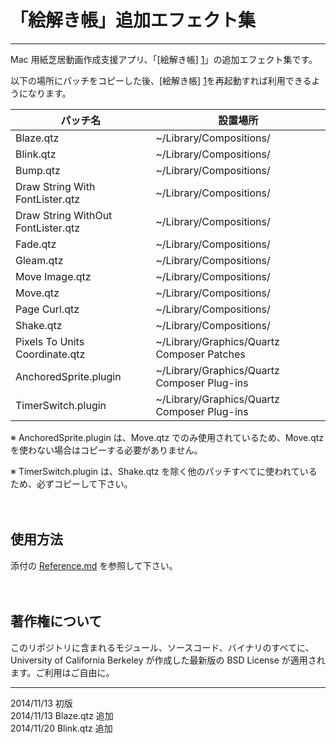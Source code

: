 「絵解き帳」追加エフェクト集
===============

----
Mac 用紙芝居動画作成支援アプリ、「[絵解き帳] [1]」の追加エフェクト集です。

以下の場所にパッチをコピーした後、[絵解き帳] [1]を再起動すれば利用できるようになります。

パッチ名| 設置場所
--------------------|----------
Blaze.qtz| ~/Library/Compositions/
Blink.qtz| ~/Library/Compositions/
Bump.qtz| ~/Library/Compositions/
Draw String With FontLister.qtz| ~/Library/Compositions/
Draw String WithOut FontLister.qtz| ~/Library/Compositions/
Fade.qtz| ~/Library/Compositions/
Gleam.qtz| ~/Library/Compositions/
Move Image.qtz| ~/Library/Compositions/
Move.qtz| ~/Library/Compositions/
Page Curl.qtz| ~/Library/Compositions/
Shake.qtz| ~/Library/Compositions/
Pixels To Units Coordinate.qtz| ~/Library/Graphics/Quartz Composer Patches
AnchoredSprite.plugin| ~/Library/Graphics/Quartz Composer Plug-ins
TimerSwitch.plugin|~/Library/Graphics/Quartz Composer Plug-ins

※ AnchoredSprite.plugin は、Move.qtz でのみ使用されているため、Move.qtz を使わない場合はコピーする必要がありません。

※ TimerSwitch.plugin は、Shake.qtz を除く他のパッチすべてに使われているため、必ずコピーして下さい。

[1]:	http://nikyo.b.sourceforge.jp/%E4%BD%95%E3%81%9E%E3%80%81%E7%B5%B5%E8%A7%A3%E3%81%8D%E5%B8%B3/ "絵解き帳" 

　
## 使用方法
添付の [Reference.md][2] を参照して下さい。

[2]: Reference.md
　
## 著作権について

このリポジトリに含まれるモジュール、ソースコード、バイナリのすべてに、University of California Berkeley が作成した最新版の BSD License が適用されます。ご利用はご自由に。

----
2014/11/13 初版    
2014/11/13 Blaze.qtz 追加    
2014/11/20 Blink.qtz 追加    
